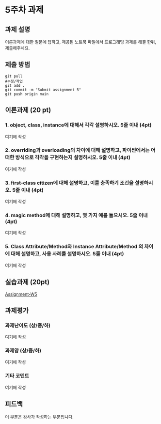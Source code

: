 # 5주차 과제


## 과제 설명
이론과제에 대한 질문에 답하고, 제공된 노트북 파일에서 프로그래밍 과제를 해결 한뒤, 제출해주세요.

## 제출 방법
```
git pull
#수정/작업
git add .
git commit -m "Submit assignment 5"
git push origin main
```


## 이론과제 (20 pt)
### 1. object, class, instance에 대해서 각각 설명하시오. 5줄 이내 (4pt)
여기에 작성
### 2. overriding과 overloading의 차이에 대해 설명하고, 파이썬에서는 어떠한 방식으로 각각을 구현하는지 설명하시오. 5줄 이내 (4pt)
여기에 작성
### 3. first-class citizen에 대해 설명하고, 이를 충족하기 조건을 설명하시오. 5줄 이내 (4pt)
여기에 작성
### 4. magic method에 대해 설명하고, 몇 가지 예를 들으시오. 5줄 이내 (4pt)
여기에 작성
### 5. Class Attribute/Method와 Instance Attribute/Method 의 차이에 대해 설명하고, 사용 사례를 설명하시오. 5줄 이내 (4pt)
여기에 작성
## 실습과제 (20pt)
[Assignment-W5]

[Assignment-W5]: W05-assignment.ipynb

## 과제평가
### 과제난이도 (상/중/하)
여기에 작성
### 과제양 (상/중/하)
여기에 작성
### 기타 코멘트
여기에 작성

## 피드백
이 부분은 강사가 작성하는 부분입니다.